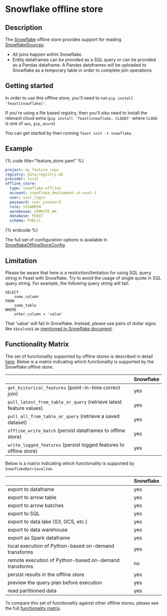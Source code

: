 # Snowflake offline store

## Description

The [Snowflake](https://trial.snowflake.com) offline store provides support for reading [SnowflakeSources](../data-sources/snowflake.md).
* All joins happen within Snowflake.
* Entity dataframes can be provided as a SQL query or can be provided as a Pandas dataframe. A Pandas dataframes will be uploaded to Snowflake as a temporary table in order to complete join operations.

## Getting started
In order to use this offline store, you'll need to run `pip install 'feast[snowflake]'`.

If you're using a file based registry, then you'll also need to install the relevant cloud extra (`pip install 'feast[snowflake, CLOUD]'` where `CLOUD` is one of `aws`, `gcp`, `azure`)

You can get started by then running `feast init -t snowflake`.

## Example

{% code title="feature_store.yaml" %}
```yaml
project: my_feature_repo
registry: data/registry.db
provider: local
offline_store:
  type: snowflake.offline
  account: snowflake_deployment.us-east-1
  user: user_login
  password: user_password
  role: SYSADMIN
  warehouse: COMPUTE_WH
  database: FEAST
  schema: PUBLIC
```
{% endcode %}

The full set of configuration options is available in [SnowflakeOfflineStoreConfig](https://rtd.feast.dev/en/latest/#feast.infra.offline_stores.snowflake.SnowflakeOfflineStoreConfig).


## Limitation
Please be aware that here is a restriction/limitation for using SQL query string in Feast with Snowflake. Try to avoid the usage of single quote in SQL query string. For example, the following query string will fail:
```
SELECT
    some_column
FROM
    some_table
WHERE
    other_column = 'value'
```
That 'value' will fail in Snowflake. Instead, please use pairs of dollar signs like `$$value$$` as [mentioned in Snowflake document](https://docs.snowflake.com/en/sql-reference/data-types-text#label-dollar-quoted-string-constants).  



## Functionality Matrix

The set of functionality supported by offline stores is described in detail [here](overview.md#functionality).
Below is a matrix indicating which functionality is supported by the Snowflake offline store.

|                                                                    | Snowflake |
| :----------------------------------------------------------------- | :-------- |
| `get_historical_features` (point-in-time correct join)             | yes       |
| `pull_latest_from_table_or_query` (retrieve latest feature values) | yes       |
| `pull_all_from_table_or_query` (retrieve a saved dataset)          | yes       |
| `offline_write_batch` (persist dataframes to offline store)        | yes       |
| `write_logged_features` (persist logged features to offline store) | yes       |

Below is a matrix indicating which functionality is supported by `SnowflakeRetrievalJob`.

|                                                       | Snowflake |
| ----------------------------------------------------- | --------- |
| export to dataframe                                   | yes       |
| export to arrow table                                 | yes       |
| export to arrow batches                               | yes       |
| export to SQL                                         | yes       |
| export to data lake (S3, GCS, etc.)                   | yes       |
| export to data warehouse                              | yes       |
| export as Spark dataframe                             | yes       |
| local execution of Python-based on-demand transforms  | yes       |
| remote execution of Python-based on-demand transforms | no        |
| persist results in the offline store                  | yes       |
| preview the query plan before execution               | yes       |
| read partitioned data                                 | yes       |

To compare this set of functionality against other offline stores, please see the full [functionality matrix](overview.md#functionality-matrix).
